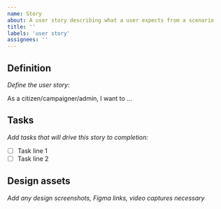 ```yaml
---
name: Story
about: A user story describing what a user expects from a scenario
title: ''
labels: 'user story'
assignees: ''
---
```


## Definition

_Define the user story:_

As a citizen/campaigner/admin, I want to ...

## Tasks

_Add tasks that will drive this story to completion:_

- [ ] Task line 1
- [ ] Task line 2

## Design assets

_Add any design screenshots, Figma links, video captures necessary_
